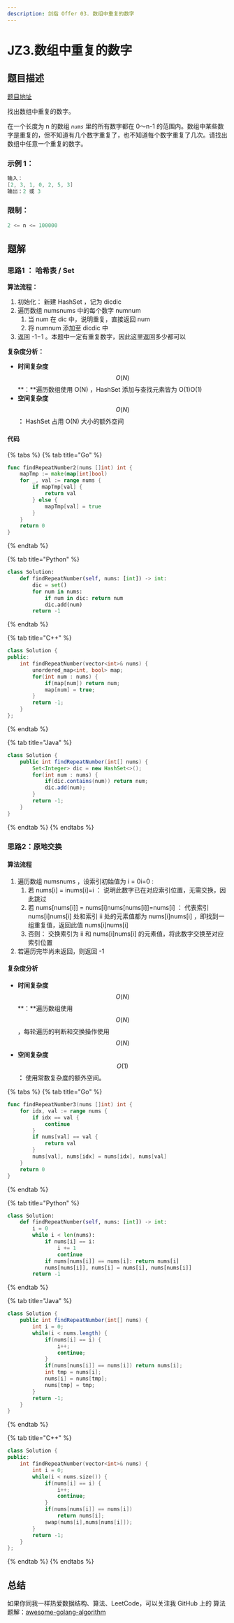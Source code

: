 ```yaml
---
description: 剑指 Offer 03. 数组中重复的数字
---
```


# JZ3.数组中重复的数字

## 题目描述

[题目地址](https://leetcode-cn.com/problems/shu-zu-zhong-zhong-fu-de-shu-zi-lcof/)

找出数组中重复的数字。

在一个长度为 n 的数组 _`nums`_ 里的所有数字都在 0～n-1 的范围内。数组中某些数字是重复的，但不知道有几个数字重复了，也不知道每个数字重复了几次。请找出数组中任意一个重复的数字。

### **示例 1：**

```go
输入：
[2, 3, 1, 0, 2, 5, 3]
输出：2 或 3 
```

### **限制：**

```go
2 <= n <= 100000
```

## 题解

### 思路1 ： **哈希表 / Set**

**算法流程：**

1. 初始化： 新建 HashSet ，记为 dicdic 
2. 遍历数组 numsnums 中的每个数字 numnum 
   1. 当 num 在 dic 中，说明重复，直接返回 num 
   2. 将 numnum 添加至 dicdic 中
3. 返回 -1−1 。本题中一定有重复数字，因此这里返回多少都可以 

**复杂度分析：**

* **时间复杂度**$$O(N)$$**：**遍历数组使用 O\(N\) ，HashSet 添加与查找元素皆为 O\(1\)O\(1\) 
* **空间复杂度**$$O(N)$$**：** HashSet 占用 O\(N\) 大小的额外空间

#### 代码

{% tabs %}
{% tab title="Go" %}
```go
func findRepeatNumber2(nums []int) int {
	mapTmp := make(map[int]bool)
	for _, val := range nums {
		if mapTmp[val] {
			return val
		} else {
			mapTmp[val] = true
		}
	}
	return 0
}
```
{% endtab %}

{% tab title="Python" %}
```python
class Solution:
    def findRepeatNumber(self, nums: [int]) -> int:
        dic = set()
        for num in nums:
            if num in dic: return num
            dic.add(num)
        return -1
```
{% endtab %}

{% tab title="C++" %}
```cpp
class Solution {
public:
    int findRepeatNumber(vector<int>& nums) {
        unordered_map<int, bool> map;
        for(int num : nums) {
            if(map[num]) return num;
            map[num] = true;
        }
        return -1;
    }
};
```
{% endtab %}

{% tab title="Java" %}
```java
class Solution {
    public int findRepeatNumber(int[] nums) {
        Set<Integer> dic = new HashSet<>();
        for(int num : nums) {
            if(dic.contains(num)) return num;
            dic.add(num);
        }
        return -1;
    }
}
```
{% endtab %}
{% endtabs %}



### 思路2：**原地交换**

#### 算法流程

1. 遍历数组 numsnums ，设索引初始值为 i = 0i=0 :
   1. 若 nums\[i\] = inums\[i\]=i ： 说明此数字已在对应索引位置，无需交换，因此跳过
   2. 若 nums\[nums\[i\]\] = nums\[i\]nums\[nums\[i\]\]=nums\[i\] ： 代表索引 nums\[i\]nums\[i\] 处和索引 ii 处的元素值都为 nums\[i\]nums\[i\] ，即找到一组重复值，返回此值 nums\[i\]nums\[i\] 
   3. 否则： 交换索引为 ii 和 nums\[i\]nums\[i\] 的元素值，将此数字交换至对应索引位置
2. 若遍历完毕尚未返回，则返回 -1 

#### 复杂度分析

* **时间复杂度**$$O(N)$$**：**遍历数组使用 $$O(N)$$ ，每轮遍历的判断和交换操作使用 $$O(N)$$ 
* **空间复杂度**$$O(1)$$**：** 使用常数复杂度的额外空间。

{% tabs %}
{% tab title="Go" %}
```go
func findRepeatNumber3(nums []int) int {
	for idx, val := range nums {
		if idx == val {
			continue
		}
		if nums[val] == val {
			return val
		}
		nums[val], nums[idx] = nums[idx], nums[val]
	}
	return 0
}
```
{% endtab %}

{% tab title="Python" %}
```python
class Solution:
    def findRepeatNumber(self, nums: [int]) -> int:
        i = 0
        while i < len(nums):
            if nums[i] == i:
                i += 1
                continue
            if nums[nums[i]] == nums[i]: return nums[i]
            nums[nums[i]], nums[i] = nums[i], nums[nums[i]]
        return -1
```
{% endtab %}

{% tab title="Java" %}
```java
class Solution {
    public int findRepeatNumber(int[] nums) {
        int i = 0;
        while(i < nums.length) {
            if(nums[i] == i) {
                i++;
                continue;
            }
            if(nums[nums[i]] == nums[i]) return nums[i];
            int tmp = nums[i];
            nums[i] = nums[tmp];
            nums[tmp] = tmp;
        }
        return -1;
    }
}
```
{% endtab %}

{% tab title="C++" %}
```cpp
class Solution {
public:
    int findRepeatNumber(vector<int>& nums) {
        int i = 0;
        while(i < nums.size()) {
            if(nums[i] == i) {
                i++;
                continue;
            }
            if(nums[nums[i]] == nums[i])
                return nums[i];
            swap(nums[i],nums[nums[i]]);
        }
        return -1;
    }
};
```
{% endtab %}
{% endtabs %}

## 总结

如果你同我一样热爱数据结构、算法、LeetCode，可以关注我 GitHub 上的 算法 题解：[awesome-golang-algorithm](https://github.com/kylesliu/awesome-golang-algorithm)

